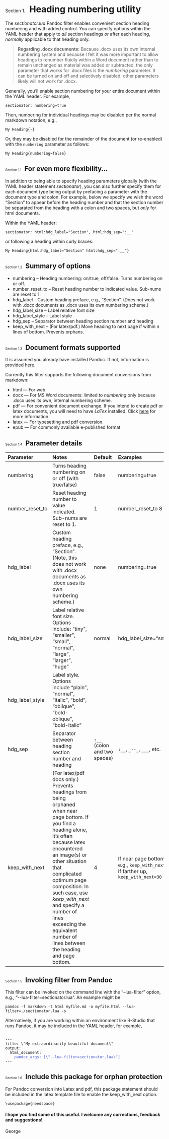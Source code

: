 # <span style="font-style:normal; font-weight:normal; font-size:.5em; ">Section 1.</span>&nbsp;&nbsp;Heading numbering utility

The *sectionator.lua* Pandoc filter enables convenient section heading
numbering and with added control. You can specify options within the
YAML header that apply to *all* section headings *or* after each
heading, *normally* applicable to that heading only.

> **Regarding .docx documents:** Because .docx uses its own internal
> numbering system and because I felt it was more important to allow
> headings to renumber fluidly within a Word document rather than to
> remain unchanged as material was added or subtracted, the only
> parameter that works for .docx files is the *numbering* parameter. It
> can be turned on and off and selectively disabled; other parameters
> likely will not work for .docx.

Generally, you’ll enable section numbering for your entire document
within the YAML header. For example,

`sectionator: numbering=true`

Then, numbering for individual headings may be disabled per the normal
markdown notation, e.g.,

`My Heading{-}`

Or, they may be disabled for the remainder of the document (or
re-enabled) with the `numbering` parameter as follows:

`My Heading{numbering=false}`

## <span style="font-style:normal; font-weight:normal; font-size:.5em; ">Section 1.1</span>&nbsp;&nbsp;For even more flexibility…

In addition to being able to specify heading parameters globally (with
the YAML header statement *sectionator*), you can also further specify
them for each document *type* being output by prefacing a parameter with
the document type and colon. For example, below we specify we wish the
word “Section” to appear before the heading number and that the section
number be separated from the heading with a colon and two spaces, but
*only* for html documents.

Within the YAML header:

`sectionator: html:hdg_label="Section", html:hdg_sep=":__"`

or following a heading within curly braces:

`My Heading{html:hdg_label="Section" html:hdg_sep=":__"}`

## <span style="font-style:normal; font-weight:normal; font-size:.5em; ">Section 1.2</span>&nbsp;&nbsp;Summary of options

- numbering – Heading numbering: on/true, off/false. Turns numbering on
  or off.
- number_reset_to – Reset heading number to indicated value. Sub-nums
  are reset to 1.
- hdg_label – Custom heading preface, e.g., “Section”. (Does not work
  with .docx documents as .docx uses its own numbering scheme.)
- hdg_label_size – Label relative font size
- hdg_label_style – Label style
- hdg_sep – Separator between heading section number and heading
- keep_with_next – (For latex/pdf.) Move heading to next page if within
  n lines of bottom. Prevents orphans.

## <span style="font-style:normal; font-weight:normal; font-size:.5em; ">Section 1.3</span>&nbsp;&nbsp;Document formats supported

It is assumed you already have installed Pandoc. If not, information is
provided [here](https://pandoc.org/installing.html).

Currently this filter supports the following document conversions from
markdown:

- html — For web
- docx — For MS Word documents: limited to *numbering* only because
  .docx uses its own, internal numbering scheme.
- pdf — For convenient document exchange. If you intend to create pdf or
  latex documents, you will need to have *LaTex* installed. Click
  [here](https://www.latex-project.org/get/) for more information.
- latex — For typesetting and pdf conversion.
- epub — For commonly available e-published format

## <span style="font-style:normal; font-weight:normal; font-size:.5em; ">Section 1.4</span>&nbsp;&nbsp;Parameter details

| Parameter       | Notes                                                                                                                                                                                                                                                                                                                                                                              | Default                      | Examples                                                                          |
|:----------------|:-----------------------------------------------------------------------------------------------------------------------------------------------------------------------------------------------------------------------------------------------------------------------------------------------------------------------------------------------------------------------------------|:-----------------------------|:----------------------------------------------------------------------------------|
| numbering       | Turns heading numbering on or off (with true/false)                                                                                                                                                                                                                                                                                                                                | false                        | numbering=true                                                                    |
| number_reset_to | Reset heading number to value indicated. Sub-nums are reset to 1.                                                                                                                                                                                                                                                                                                                  | 1                            | number_reset_to 8                                                                 |
| hdg_label       | Custom heading preface, e.g., “Section”. (Note, this does not work with .docx documents as .docx uses its own numbering scheme.)                                                                                                                                                                                                                                                   | none                         | numbering=true                                                                    |
| hdg_label_size  | Label relative font size. Options include: “tiny”, “smaller”, “small”, “normal”, “large”, “larger”, “huge”                                                                                                                                                                                                                                                                         | normal                       | hdg_label_size=“small”                                                            |
| hdg_label_style | Label style. Options include “plain”, “normal”, “italic”, “bold”, “oblique”, “bold-oblique”, “bold-italic”                                                                                                                                                                                                                                                                         |                              |                                                                                   |
| hdg_sep         | Separator between heading section number and heading                                                                                                                                                                                                                                                                                                                               | `:__` (colon and two spaces) | `:__`, `_--_`, `___`, etc.                                                        |
| keep_with_next  | (For latex/pdf docs only.) Prevents headings from being orphaned when near page bottom. If you find a heading alone, it’s often because latex encountered an image(s) or other situation that complicated optimum page composition. In such case, use *keep_with_next* and specify a number of lines exceeding the equivalent number of lines between the heading and page bottom. | 4                            | If near page bottom, e.g., `keep_with_next=5`. If farther up, `keep_with_next=30` |

## <span style="font-style:normal; font-weight:normal; font-size:.5em; ">Section 1.5</span>&nbsp;&nbsp;Invoking filter from Pandoc

This filter can be invoked on the command line with the “–lua-filter”
option, e.g., “--lua-filter=sectionator.lua”. An example might be

`pandoc -f markdown -t html myfile.md -o myfile.html --lua-filter=./sectionator.lua -s`

Alternatively, if you are working within an environment like R-Studio
that runs Pandoc, it may be included in the YAML header, for example,

<pre><code>
---
title: \"My extraordinarily beautiful document\" 
output:
  html_document:
    <span style="color:#45c">pandoc_args: [\"--lua-filter=sectionator.lua\"]</span>
---
</code></pre>

## <span style="font-style:normal; font-weight:normal; font-size:.5em; ">Section 1.6</span>&nbsp;&nbsp;Include this package for orphan protection

For Pandoc conversion into Latex and pdf, this package statement should
be included in the latex template file to enable the keep_with_next
option.

`\usepackage{needspace}`

#### <span style="font-style:normal; font-weight:normal; font-size:.5em; "></span>I hope you find some of this useful. I welcome any corrections, feedback and suggestions!

George
